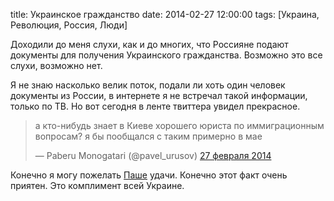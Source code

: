 title: Украинское гражданство
date: 2014-02-27 12:00:00
tags: [Украина, Революция, Россия, Люди]

Доходили до меня слухи, как и до многих, что Россияне подают документы для получения Украинского гражданства. Возможно это все слухи, возможно нет.

Я не знаю насколько велик поток, подали ли хоть один человек документы из России, в интернете я не встречал такой информации, только по ТВ. Но вот сегодня в ленте твиттера увидел прекрасное. 

<div class="tweet">
<blockquote class="twitter-tweet" lang="ru"><p>а кто-нибудь знает в Киеве хорошего юриста по иммиграционным вопросам? я бы пообщался с таким примерно в мае</p>&mdash; Paberu Monogatari (@pavel_urusov) <a href="https://twitter.com/pavel_urusov/statuses/438832285694316544">27 февраля 2014</a></blockquote>
<script async src="//platform.twitter.com/widgets.js" charset="utf-8"></script>
</div>

Конечно я могу пожелать [Паше](http://blog.pavelurusov.com/) удачи. Конечно этот факт очень приятен. Это комплимент всей Украине.
